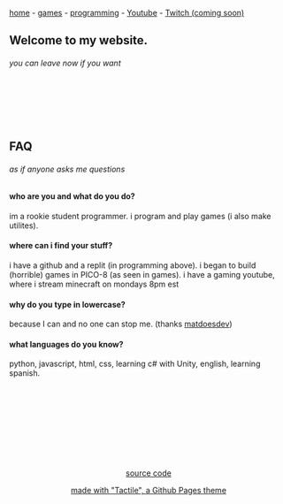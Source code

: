 [Comment]: <> (Comment to fix the main header)

[home](./) - [games](./games.html) - [programming](https://resite.link/echoby) - [Youtube]([https://blank.org](https://www.youtube.com/channel/UC9q3zBwLP5U1O-lQibU9r7g/videos?view=57)) - [Twitch (coming soon)](https://blank.org)


## Welcome to my website.
###### you can leave now if you want

<br><br><br><br>

## FAQ
###### as if anyone asks me questions

#### who are you and what do you do?

im a rookie student programmer. i program and play games (i also make utilites).

#### where can i find your stuff?

i have a github and a replit (in programming above). i began to build (horrible) games in PICO-8 (as seen in games). i have a gaming youtube, where i stream minecraft on mondays 8pm est

#### why do you type in lowercase?

because I can and no one can stop me. (thanks [matdoesdev](https://matdoes.dev))

#### what languages do you know?

python, javascript, html, css, learning c# with Unity, english, learning spanish.


[Comment]: <> (End of Page)

<br><br><br><br><br><br><br><br>
<p style="text-align: center"><a href="https://github.com/ech0by/ech0by.github.io">source code</a></p>
<p style="text-align: center"><a href="https://github.com/ech0by/ech0by.github.io">made with "Tactile", a Github Pages theme</a></p>